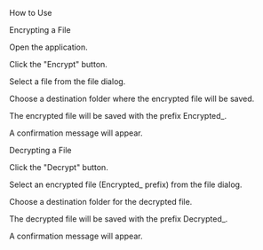 How to Use

Encrypting a File

Open the application.

Click the "Encrypt" button.

Select a file from the file dialog.

Choose a destination folder where the encrypted file will be saved.

The encrypted file will be saved with the prefix Encrypted_.

A confirmation message will appear.

Decrypting a File

Click the "Decrypt" button.

Select an encrypted file (Encrypted_ prefix) from the file dialog.

Choose a destination folder for the decrypted file.

The decrypted file will be saved with the prefix Decrypted_.

A confirmation message will appear.
